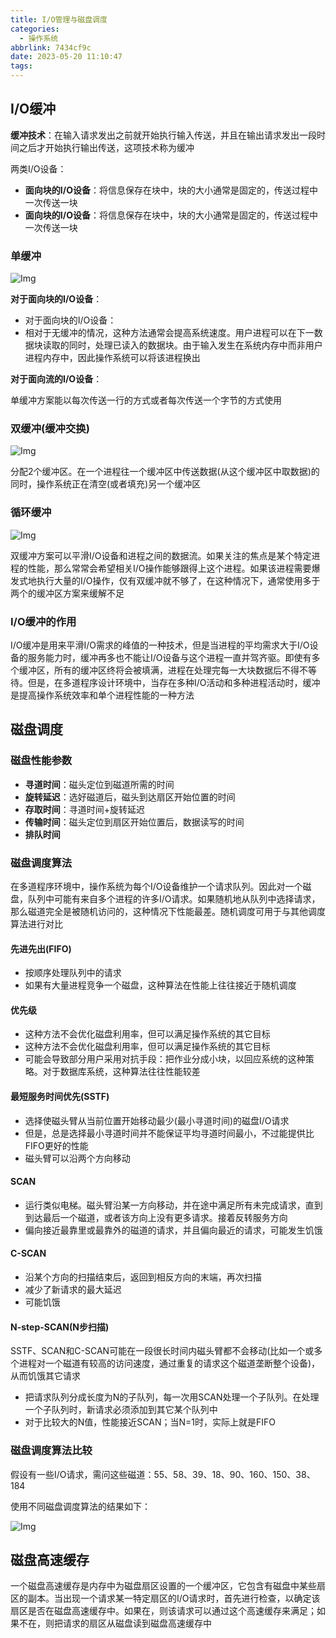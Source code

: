 ```yaml
---
title: I/O管理与磁盘调度
categories:
  - 操作系统
abbrlink: 7434cf9c
date: 2023-05-20 11:10:47
tags:
---
```


## I/O缓冲

**缓冲技术**：在输入请求发出之前就开始执行输入传送，并且在输出请求发出一段时间之后才开始执行输出传送，这项技术称为缓冲

两类I/O设备：

- **面向块的I/O设备**：将信息保存在块中，块的大小通常是固定的，传送过程中一次传送一块
- **面向块的I/O设备**：将信息保存在块中，块的大小通常是固定的，传送过程中一次传送一块


### 单缓冲

![Img](https://cdn.jsdelivr.net/gh/zhangyufeng0123/ImageHosting/img/yank-note-picgo-img-20230519133222.png)

**对于面向块的I/O设备**：

- 对于面向块的I/O设备：
- 相对于无缓冲的情况，这种方法通常会提高系统速度。用户进程可以在下一数据块读取的同时，处理已读入的数据块。由于输入发生在系统内存中而非用户进程内存中，因此操作系统可以将该进程换出

**对于面向流的I/O设备**：

单缓冲方案能以每次传送一行的方式或者每次传送一个字节的方式使用

### 双缓冲(缓冲交换)

![Img](https://cdn.jsdelivr.net/gh/zhangyufeng0123/ImageHosting/img/yank-note-picgo-img-20230519133353.png)

分配2个缓冲区。在一个进程往一个缓冲区中传送数据(从这个缓冲区中取数据)的同时，操作系统正在清空(或者填充)另一个缓冲区

### 循环缓冲

![Img](https://cdn.jsdelivr.net/gh/zhangyufeng0123/ImageHosting/img/yank-note-picgo-img-20230519133429.png)

双缓冲方案可以平滑I/O设备和进程之间的数据流。如果关注的焦点是某个特定进程的性能，那么常常会希望相关I/O操作能够跟得上这个进程。如果该进程需要爆发式地执行大量的I/O操作，仅有双缓冲就不够了，在这种情况下，通常使用多于两个的缓冲区方案来缓解不足

### I/O缓冲的作用

I/O缓冲是用来平滑I/O需求的峰值的一种技术，但是当进程的平均需求大于I/O设备的服务能力时，缓冲再多也不能让I/O设备与这个进程一直并驾齐驱。即使有多个缓冲区，所有的缓冲区终将会被填满，进程在处理完每一大块数据后不得不等待。但是，在多道程序设计环境中，当存在多种I/O活动和多种进程活动时，缓冲是提高操作系统效率和单个进程性能的一种方法

## 磁盘调度

### 磁盘性能参数

- **寻道时间**：磁头定位到磁道所需的时间
- **旋转延迟**：选好磁道后，磁头到达扇区开始位置的时间
- **存取时间**：寻道时间+旋转延迟
- **传输时间**：磁头定位到扇区开始位置后，数据读写的时间
- **排队时间**

### 磁盘调度算法

在多道程序环境中，操作系统为每个I/O设备维护一个请求队列。因此对一个磁盘，队列中可能有来自多个进程的许多I/O请求。如果随机地从队列中选择请求，那么磁道完全是被随机访问的，这种情况下性能最差。随机调度可用于与其他调度算法进行对比

#### 先进先出(FIFO)

- 按顺序处理队列中的请求
- 如果有大量进程竞争一个磁盘，这种算法在性能上往往接近于随机调度

#### 优先级

- 这种方法不会优化磁盘利用率，但可以满足操作系统的其它目标
- 这种方法不会优化磁盘利用率，但可以满足操作系统的其它目标
- 可能会导致部分用户采用对抗手段：把作业分成小块，以回应系统的这种策略。对于数据库系统，这种算法往往性能较差

#### 最短服务时间优先(SSTF)

- 选择使磁头臂从当前位置开始移动最少(最小寻道时间)的磁盘I/O请求
- 但是，总是选择最小寻道时间并不能保证平均寻道时间最小，不过能提供比FIFO更好的性能
- 磁头臂可以沿两个方向移动

#### SCAN

- 运行类似电梯。磁头臂沿某一方向移动，并在途中满足所有未完成请求，直到到达最后一个磁道，或者该方向上没有更多请求。接着反转服务方向
- 偏向接近最靠里或最靠外的磁道的请求，并且偏向最近的请求，可能发生饥饿

#### C-SCAN

- 沿某个方向的扫描结束后，返回到相反方向的末端，再次扫描
- 减少了新请求的最大延迟
- 可能饥饿

#### N-step-SCAN(N步扫描)

SSTF、SCAN和C-SCAN可能在一段很长时间内磁头臂都不会移动(比如一个或多个进程对一个磁道有较高的访问速度，通过重复的请求这个磁道垄断整个设备)，从而饥饿其它请求

- 把请求队列分成长度为N的子队列，每一次用SCAN处理一个子队列。在处理一个子队列时，新请求必须添加到其它某个队列中
- 对于比较大的N值，性能接近SCAN；当N=1时，实际上就是FIFO

### 磁盘调度算法比较

假设有一些I/O请求，需问这些磁道：55、58、39、18、90、160、150、38、184

使用不同磁盘调度算法的结果如下：

![Img](https://cdn.jsdelivr.net/gh/zhangyufeng0123/ImageHosting/img/yank-note-picgo-img-20230519134030.png)

## 磁盘高速缓存

一个磁盘高速缓存是内存中为磁盘扇区设置的一个缓冲区，它包含有磁盘中某些扇区的副本。当出现一个请求某一特定扇区的I/O请求时，首先进行检查，以确定该扇区是否在磁盘高速缓存中。如果在，则该请求可以通过这个高速缓存来满足；如果不在，则把请求的扇区从磁盘读到磁盘高速缓存中

